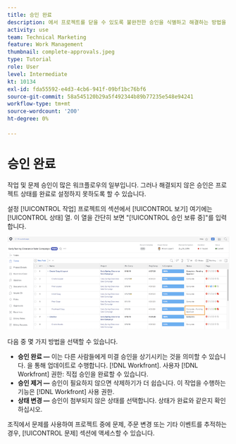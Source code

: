 ```yaml
---
title: 승인 완료
description: 에서 프로젝트를 닫을 수 있도록 불완전한 승인을 식별하고 해결하는 방법을 알아봅니다 [!DNL  Workfront].
activity: use
team: Technical Marketing
feature: Work Management
thumbnail: complete-approvals.jpeg
type: Tutorial
role: User
level: Intermediate
kt: 10134
exl-id: fda55592-e4d3-4cb6-941f-09bf1bc76bf6
source-git-commit: 58a545120b29a5f492344b89b77235e548e94241
workflow-type: tm+mt
source-wordcount: '200'
ht-degree: 0%

---
```


# 승인 완료

작업 및 문제 승인이 많은 워크플로우의 일부입니다. 그러나 해결되지 않은 승인은 프로젝트 상태를 완료로 설정하지 못하도록 할 수 있습니다.

설정 [!UICONTROL 작업] 프로젝트의 섹션에서 [!UICONTROL 보기] 여기에는 [!UICONTROL 상태] 열. 이 열을 간단히 보면 &quot;[!UICONTROL 승인 보류 중]&quot;를 입력합니다.

![불완전한 승인을 보여주는 프로젝트](assets/planner-fund-approval-pending.png)

다음 중 몇 가지 방법을 선택할 수 있습니다.

* **승인 완료 —** 이는 다른 사람들에게 미결 승인을 상기시키는 것을 의미할 수 있습니다. 을 통해 업데이트로 수행합니다. [!DNL Workfront]. 사용자 [!DNL Workfront] 권한: 직접 승인을 완료할 수 있습니다.
* **승인 제거 —** 승인이 필요하지 않으면 삭제하기가 더 쉽습니다. 이 작업을 수행하는 기능은 [!DNL Workfront] 사용 권한.
* **상태 변경 —** 승인이 첨부되지 않은 상태를 선택합니다. 상태가 완료와 같은지 확인하십시오.

조직에서 문제를 사용하여 프로젝트 중에 문제, 주문 변경 또는 기타 이벤트를 추적하는 경우, [!UICONTROL 문제] 섹션에 액세스할 수 있습니다.
